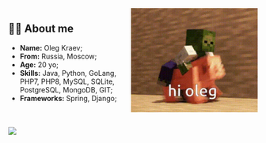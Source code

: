 <img align="right" height="211" width="256" src="res/hi-oleg.gif">
<div>
	<h2>👨‍💻 About me</h2>
	<ul align="left">
	    <li><strong>Name:</strong> Oleg Kraev;</li>
	    <li><strong>From:</strong> Russia, Moscow;</li>
	    <li><strong>Age:</strong> 20 yo;</li>
	    <li><strong>Skills:</strong> Java, Python, GoLang, PHP7, PHP8, MySQL, SQLite, PostgreSQL, MongoDB, GIT;</li>
	    <li><strong>Frameworks:</strong> Spring, Django;</li>
	</ul>
</div>
<br>

<!--START_SECTION:waka-->
<!--END_SECTION:waka-->

<br>
<img align="center" src="https://wakatime.com/share/@hteppl/18a68a4e-e1fb-41eb-b9f2-e999d76b9bac.svg">
